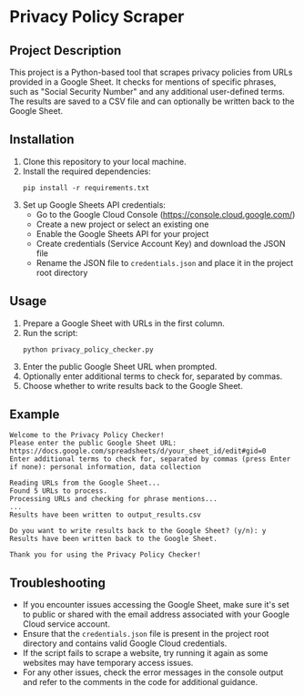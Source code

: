 # Privacy Policy Scraper

## Project Description
This project is a Python-based tool that scrapes privacy policies from URLs provided in a Google Sheet. It checks for mentions of specific phrases, such as "Social Security Number" and any additional user-defined terms. The results are saved to a CSV file and can optionally be written back to the Google Sheet.

## Installation
1. Clone this repository to your local machine.
2. Install the required dependencies:
   ```
   pip install -r requirements.txt
   ```
3. Set up Google Sheets API credentials:
   - Go to the Google Cloud Console (https://console.cloud.google.com/)
   - Create a new project or select an existing one
   - Enable the Google Sheets API for your project
   - Create credentials (Service Account Key) and download the JSON file
   - Rename the JSON file to `credentials.json` and place it in the project root directory

## Usage
1. Prepare a Google Sheet with URLs in the first column.
2. Run the script:
   ```
   python privacy_policy_checker.py
   ```
3. Enter the public Google Sheet URL when prompted.
4. Optionally enter additional terms to check for, separated by commas.
5. Choose whether to write results back to the Google Sheet.

## Example
```
Welcome to the Privacy Policy Checker!
Please enter the public Google Sheet URL: https://docs.google.com/spreadsheets/d/your_sheet_id/edit#gid=0
Enter additional terms to check for, separated by commas (press Enter if none): personal information, data collection

Reading URLs from the Google Sheet...
Found 5 URLs to process.
Processing URLs and checking for phrase mentions...
...
Results have been written to output_results.csv

Do you want to write results back to the Google Sheet? (y/n): y
Results have been written back to the Google Sheet.

Thank you for using the Privacy Policy Checker!
```

## Troubleshooting
- If you encounter issues accessing the Google Sheet, make sure it's set to public or shared with the email address associated with your Google Cloud service account.
- Ensure that the `credentials.json` file is present in the project root directory and contains valid Google Cloud credentials.
- If the script fails to scrape a website, try running it again as some websites may have temporary access issues.
- For any other issues, check the error messages in the console output and refer to the comments in the code for additional guidance.
